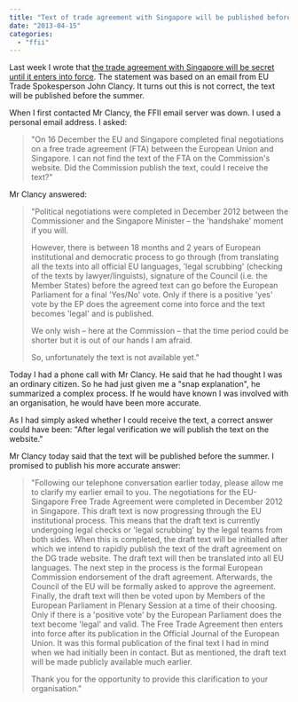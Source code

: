 ```yaml
---
title: "Text of trade agreement with Singapore will be published before the summer"
date: "2013-04-15"
categories: 
  - "ffii"
---
```


Last week I wrote that [the trade agreement with Singapore will be secret until it enters into force](http://acta.ffii.org/?p=1819). The statement was based on an email from EU Trade Spokesperson John Clancy. It turns out this is not correct, the text will be published before the summer.

When I first contacted Mr Clancy, the FFII email server was down. I used a personal email address. I asked:

> "On 16 December the EU and Singapore completed final negotiations on a free trade agreement (FTA) between the European Union and Singapore. I can not find the text of the FTA on the Commission's website. Did the Commission publish the text, could I receive the text?"

Mr Clancy answered:

> "Political negotiations were completed in December 2012 between the Commissioner and the Singapore Minister – the 'handshake' moment if you will.
> 
> However, there is between 18 months and 2 years of European institutional and democratic process to go through (from translating all the texts into all official EU languages, 'legal scrubbing' (checking of the texts by lawyer/linguists), signature of the Council (i.e. the Member States) before the agreed text can go before the European Parliament for a final 'Yes/No' vote. Only if there is a positive 'yes' vote by the EP does the agreement come into force and the text becomes 'legal' and is published.
> 
> We only wish – here at the Commission – that the time period could be shorter but it is out of our hands I am afraid.
> 
> So, unfortunately the text is not available yet."

Today I had a phone call with Mr Clancy. He said that he had thought I was an ordinary citizen. So he had just given me a "snap explanation", he summarized a complex process. If he would have known I was involved with an organisation, he would have been more accurate.

As I had simply asked whether I could receive the text, a correct answer could have been: "After legal verification we will publish the text on the website."

Mr Clancy today said that the text will be published before the summer. I promised to publish his more accurate answer:

> "Following our telephone conversation earlier today, please allow me to clarify my earlier email to you. The negotiations for the EU-Singapore Free Trade Agreement were completed in December 2012 in Singapore. This draft text is now progressing through the EU institutional process. This means that the draft text is currently undergoing legal checks or 'legal scrubbing' by the legal teams from both sides. When this is completed, the draft text will be initialled after which we intend to rapidly publish the text of the draft agreement on the DG trade website. The draft text will then be translated into all EU languages. The next step in the process is the formal European Commission endorsement of the draft agreement. Afterwards, the Council of the EU will be formally asked to approve the agreement. Finally, the draft text will then be voted upon by Members of the European Parliament in Plenary Session at a time of their choosing. Only if there is a 'positive vote' by the European Parliament does the text become 'legal' and valid. The Free Trade Agreement then enters into force after its publication in the Official Journal of the European Union. It was this formal publication of the final text I had in mind when we had initially been in contact. But as mentioned, the draft text will be made publicly available much earlier.
> 
> Thank you for the opportunity to provide this clarification to your organisation."

